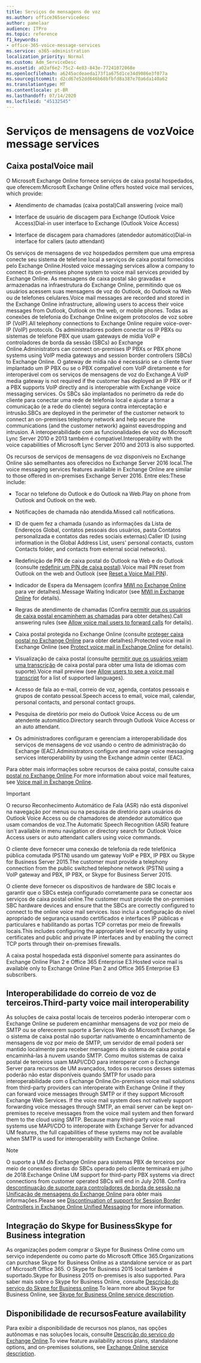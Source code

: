 ```yaml
---
title: Serviços de mensagens de voz
ms.author: office365servicedesc
author: pamelaar
audience: ITPro
ms.topic: reference
f1_keywords:
- office-365-voice-message-services
ms.service: o365-administration
localization_priority: Normal
ms.custom: Adm_ServiceDesc
ms.assetid: a02af6e2-75c2-4e83-843e-77241072068e
ms.openlocfilehash: a6245acdeaeda173f1a675d1ce34d9086e3f077a
ms.sourcegitcommit: d2cd67e52dd646b68bfbfd8a387e70a6da140a62
ms.translationtype: MT
ms.contentlocale: pt-BR
ms.lasthandoff: 07/14/2020
ms.locfileid: "45132545"
---
```

# <a name="voice-message-services"></a><span data-ttu-id="2c53c-102">Serviços de mensagens de voz</span><span class="sxs-lookup"><span data-stu-id="2c53c-102">Voice message services</span></span>

## <a name="voice-mail"></a><span data-ttu-id="2c53c-103">Caixa postal</span><span class="sxs-lookup"><span data-stu-id="2c53c-103">Voice mail</span></span>

<span data-ttu-id="2c53c-104">O Microsoft Exchange Online fornece serviços de caixa postal hospedados, que oferecem:</span><span class="sxs-lookup"><span data-stu-id="2c53c-104">Microsoft Exchange Online offers hosted voice mail services, which provide:</span></span>
  
- <span data-ttu-id="2c53c-105">Atendimento de chamadas (caixa postal)</span><span class="sxs-lookup"><span data-stu-id="2c53c-105">Call answering (voice mail)</span></span>
    
- <span data-ttu-id="2c53c-106">Interface de usuário de discagem para Exchange (Outlook Voice Access)</span><span class="sxs-lookup"><span data-stu-id="2c53c-106">Dial-in user interface to Exchange (Outlook Voice Access)</span></span>
    
- <span data-ttu-id="2c53c-107">Interface de discagem para chamadores (atendedor automático)</span><span class="sxs-lookup"><span data-stu-id="2c53c-107">Dial-in interface for callers (auto attendant)</span></span>
    
<span data-ttu-id="2c53c-108">Os serviços de mensagens de voz hospedados permitem que uma empresa conecte seu sistema de telefone local a serviços de caixa postal fornecidos pelo Exchange Online.</span><span class="sxs-lookup"><span data-stu-id="2c53c-108">Hosted voice messaging services allow a company to connect its on-premises phone system to voice mail services provided by Exchange Online.</span></span> <span data-ttu-id="2c53c-109">As mensagens de caixa postal são gravadas e armazenadas na infraestrutura do Exchange Online, permitindo que os usuários acessem suas mensagens de voz do Outlook, do Outlook na Web ou de telefones celulares.</span><span class="sxs-lookup"><span data-stu-id="2c53c-109">Voice mail messages are recorded and stored in the Exchange Online infrastructure, allowing users to access their voice messages from Outlook, Outlook on the web, or mobile phones.</span></span> <span data-ttu-id="2c53c-110">Todas as conexões de telefonia do Exchange Online exigem protocolos de voz sobre IP (VoIP).</span><span class="sxs-lookup"><span data-stu-id="2c53c-110">All telephony connections to Exchange Online require voice-over-IP (VoIP) protocols.</span></span> <span data-ttu-id="2c53c-111">Os administradores podem conectar os IP PBXs ou sistemas de telefone PBX que usam gateways de mídia VoIP e controladores de borda da sessão (SBCs) ao Exchange Online.</span><span class="sxs-lookup"><span data-stu-id="2c53c-111">Administrators can connect on-premises IP PBXs or PBX phone systems using VoIP media gateways and session border controllers (SBCs) to Exchange Online.</span></span> <span data-ttu-id="2c53c-112">O gateway de mídia não é necessário se o cliente tiver implantado um IP PBX ou se o PBX compatível com VoIP diretamente e for interoperável com os serviços de mensagens de voz do Exchange.</span><span class="sxs-lookup"><span data-stu-id="2c53c-112">A VoIP media gateway is not required if the customer has deployed an IP PBX or if a PBX supports VoIP directly and is interoperable with Exchange voice messaging services.</span></span> <span data-ttu-id="2c53c-113">Os SBCs são implantados no perímetro da rede do cliente para conectar uma rede de telefonia local e ajudar a tornar a comunicação (e a rede do cliente) segura contra interceptação e intrusão.</span><span class="sxs-lookup"><span data-stu-id="2c53c-113">SBCs are deployed in the perimeter of the customer network to connect an on-premises telephony network and help secure the communications (and the customer network) against eavesdropping and intrusion.</span></span> <span data-ttu-id="2c53c-114">A interoperabilidade com as funcionalidades de voz do Microsoft Lync Server 2010 e 2013 também é compatível.</span><span class="sxs-lookup"><span data-stu-id="2c53c-114">Interoperability with the voice capabilities of Microsoft Lync Server 2010 and 2013 is also supported.</span></span>
  
<span data-ttu-id="2c53c-115">Os recursos de serviços de mensagens de voz disponíveis no Exchange Online são semelhantes aos oferecidos no Exchange Server 2016 local.</span><span class="sxs-lookup"><span data-stu-id="2c53c-115">The voice messaging services features available in Exchange Online are similar to those offered in on-premises Exchange Server 2016.</span></span> <span data-ttu-id="2c53c-116">Entre eles:</span><span class="sxs-lookup"><span data-stu-id="2c53c-116">These include:</span></span>
  
- <span data-ttu-id="2c53c-117">Tocar no telefone do Outlook e do Outlook na Web.</span><span class="sxs-lookup"><span data-stu-id="2c53c-117">Play on phone from Outlook and Outlook on the web.</span></span>
    
- <span data-ttu-id="2c53c-118">Notificações de chamada não atendida.</span><span class="sxs-lookup"><span data-stu-id="2c53c-118">Missed call notifications.</span></span>
    
- <span data-ttu-id="2c53c-119">ID de quem fez a chamada (usando as informações da Lista de Endereços Global, contatos pessoais dos usuários, pasta Contatos personalizada e contatos das redes sociais externas).</span><span class="sxs-lookup"><span data-stu-id="2c53c-119">Caller ID (using information in the Global Address List, users' personal contacts, custom Contacts folder, and contacts from external social networks).</span></span>
    
- <span data-ttu-id="2c53c-120">Redefinição de PIN de caixa postal do Outlook na Web e do Outlook (consulte [redefinir um PIN de caixa postal](https://go.microsoft.com/fwlink/p/?LinkId=286328)).</span><span class="sxs-lookup"><span data-stu-id="2c53c-120">Voice mail PIN reset from Outlook on the web and Outlook (see [Reset a Voice Mail PIN](https://go.microsoft.com/fwlink/p/?LinkId=286328)).</span></span>
    
- <span data-ttu-id="2c53c-121">Indicador de Espera da Mensagem (confira [MWI no Exchange Online](https://go.microsoft.com/fwlink/p/?LinkId=271794) para ver detalhes).</span><span class="sxs-lookup"><span data-stu-id="2c53c-121">Message Waiting Indicator (see [MWI in Exchange Online](https://go.microsoft.com/fwlink/p/?LinkId=271794) for details).</span></span> 
    
- <span data-ttu-id="2c53c-122">Regras de atendimento de chamadas (Confira [permitir que os usuários de caixa postal encaminhem as chamadas](https://go.microsoft.com/fwlink/p/?LinkId=271795) para obter detalhes).</span><span class="sxs-lookup"><span data-stu-id="2c53c-122">Call answering rules (see [Allow voice mail users to forward calls](https://go.microsoft.com/fwlink/p/?LinkId=271795) for details).</span></span>
    
- <span data-ttu-id="2c53c-123">Caixa postal protegida no Exchange Online (consulte [proteger caixa postal no Exchange Online](https://go.microsoft.com/fwlink/p/?LinkId=271796) para obter detalhes).</span><span class="sxs-lookup"><span data-stu-id="2c53c-123">Protected voice mail in Exchange Online (see [Protect voice mail in Exchange Online](https://go.microsoft.com/fwlink/p/?LinkId=271796) for details).</span></span>
    
- <span data-ttu-id="2c53c-124">Visualização de caixa postal (consulte [permitir que os usuários vejam uma transcrição](https://go.microsoft.com/fwlink/p/?LinkId=271797) de caixa postal para obter uma lista de idiomas com suporte).</span><span class="sxs-lookup"><span data-stu-id="2c53c-124">Voice mail preview (see [Allow users to see a voice mail transcript](https://go.microsoft.com/fwlink/p/?LinkId=271797) for a list of supported languages).</span></span>
    
- <span data-ttu-id="2c53c-125">Acesso de fala ao e-mail, correio de voz, agenda, contatos pessoais e grupos de contato pessoal.</span><span class="sxs-lookup"><span data-stu-id="2c53c-125">Speech access to email, voice mail, calendar, personal contacts, and personal contact groups.</span></span>
    
- <span data-ttu-id="2c53c-126">Pesquisa de diretório por meio do Outlook Voice Access ou de um atendente automático.</span><span class="sxs-lookup"><span data-stu-id="2c53c-126">Directory search through Outlook Voice Access or an auto attendant.</span></span>
    
- <span data-ttu-id="2c53c-127">Os administradores configuram e gerenciam a interoperabilidade dos serviços de mensagens de voz usando o centro de administração do Exchange (EAC).</span><span class="sxs-lookup"><span data-stu-id="2c53c-127">Administrators configure and manage voice messaging services interoperability by using the Exchange admin center (EAC).</span></span>
    
<span data-ttu-id="2c53c-128">Para obter mais informações sobre recursos de caixa postal, consulte caixa [postal no Exchange Online](https://go.microsoft.com/fwlink/p/?LinkId=271798).</span><span class="sxs-lookup"><span data-stu-id="2c53c-128">For more information about voice mail features, see [Voice mail in Exchange Online](https://go.microsoft.com/fwlink/p/?LinkId=271798).</span></span>
  
> [!IMPORTANT]
> <span data-ttu-id="2c53c-129">O recurso Reconhecimento Automático de Fala (ASR) não está disponível na navegação por menus ou na pesquisa de diretório para usuários do Outlook Voice Access ou de chamadores de atendedor automático que usam comandos de voz.</span><span class="sxs-lookup"><span data-stu-id="2c53c-129">The Automatic Speech Recognition (ASR) feature isn't available in menu navigation or directory search for Outlook Voice Access users or auto attendant callers using voice commands.</span></span> 
>
> <span data-ttu-id="2c53c-130">O cliente deve fornecer uma conexão de telefonia da rede telefônica pública comutada (PSTN) usando um gateway VoIP e PBX, IP PBX ou Skype for Business Server 2015.</span><span class="sxs-lookup"><span data-stu-id="2c53c-130">The customer must provide a telephony connection from the public switched telephone network (PSTN) using a VoIP gateway and PBX, IP PBX, or Skype for Business Server 2015.</span></span> 
>
> <span data-ttu-id="2c53c-131">O cliente deve fornecer os dispositivos de hardware de SBC locais e garantir que o SBCs esteja configurado corretamente para se conectar aos serviços de caixa postal online.</span><span class="sxs-lookup"><span data-stu-id="2c53c-131">The customer must provide the on-premises SBC hardware devices and ensure that the SBCs are correctly configured to connect to the online voice mail services.</span></span> <span data-ttu-id="2c53c-132">Isso inclui a configuração do nível apropriado de segurança usando certificados e interfaces IP públicas e particulares e habilitando as portas TCP corretas por meio de firewalls locais.</span><span class="sxs-lookup"><span data-stu-id="2c53c-132">This includes configuring the appropriate level of security by using certificates and public and private IP interfaces and by enabling the correct TCP ports through their on-premises firewalls.</span></span> 
>
> <span data-ttu-id="2c53c-133">A caixa postal hospedada está disponível somente para assinantes do Exchange Online Plan 2 e Office 365 Enterprise E3.</span><span class="sxs-lookup"><span data-stu-id="2c53c-133">Hosted voice mail is available only to Exchange Online Plan 2 and Office 365 Enterprise E3 subscribers.</span></span> 
  
## <a name="third-party-voice-mail-interoperability"></a><span data-ttu-id="2c53c-134">Interoperabilidade do correio de voz de terceiros.</span><span class="sxs-lookup"><span data-stu-id="2c53c-134">Third-party voice mail interoperability</span></span>

<span data-ttu-id="2c53c-p104">As soluções de caixa postal locais de terceiros poderão interoperar com o Exchange Online se puderem encaminhar mensagens de voz por meio de SMTP ou se oferecerem suporte a Serviços Web do Microsoft Exchange. Se o sistema de caixa postal não suportar nativamente o encaminhamento de mensagens de voz por meio de SMTP, um servidor de email poderá ser mantido localmente para receber mensagens do sistema de caixa postal e encaminhá-las à nuvem usando SMTP. Como muitos sistemas de caixa postal de terceiros usam MAPI/CDO para interoperar com o Exchange Server para recursos de UM avançados, todos os recursos desses sistemas poderão não estar disponíveis quando SMTP for usado para interoperabilidade com o Exchange Online.</span><span class="sxs-lookup"><span data-stu-id="2c53c-p104">On-premises voice mail solutions from third-party providers can interoperate with Exchange Online if they can forward voice messages through SMTP or if they support Microsoft Exchange Web Services. If the voice mail system does not natively support forwarding voice messages through SMTP, an email server can be kept on-premises to receive messages from the voice mail system and then forward them to the cloud using SMTP. Because many third-party voice mail systems use MAPI/CDO to interoperate with Exchange Server for advanced UM features, the full capabilities of these systems may not be available when SMTP is used for interoperability with Exchange Online.</span></span>
  
> [!NOTE]
> <span data-ttu-id="2c53c-138">O suporte a UM do Exchange Online para sistemas PBX de terceiros por meio de conexões diretas do SBCs operado pelo cliente terminará em julho de 2018.</span><span class="sxs-lookup"><span data-stu-id="2c53c-138">Exchange Online UM support for third-party PBX systems via direct connections from customer operated SBCs will end in July 2018.</span></span> <span data-ttu-id="2c53c-139">Confira [descontinuação de suporte para controladores de borda de sessão na Unificação de mensagens do Exchange Online](https://techcommunity.microsoft.com/t5/Exchange-Team-Blog/Discontinuation-of-support-for-Session-Border-Controllers-in/ba-p/607117) para obter mais informações.</span><span class="sxs-lookup"><span data-stu-id="2c53c-139">Please see [Discontinuation of support for Session Border Controllers in Exchange Online Unified Messaging](https://techcommunity.microsoft.com/t5/Exchange-Team-Blog/Discontinuation-of-support-for-Session-Border-Controllers-in/ba-p/607117) for more information.</span></span> 
  
## <a name="skype-for-business-integration"></a><span data-ttu-id="2c53c-140">Integração do Skype for Business</span><span class="sxs-lookup"><span data-stu-id="2c53c-140">Skype for Business integration</span></span>

<span data-ttu-id="2c53c-141">As organizações podem comprar o Skype for Business Online como um serviço independente ou como parte do Microsoft Office 365.</span><span class="sxs-lookup"><span data-stu-id="2c53c-141">Organizations can purchase Skype for Business Online as a standalone service or as part of Microsoft Office 365.</span></span> <span data-ttu-id="2c53c-142">O Skype for Business 2015 local também é suportado.</span><span class="sxs-lookup"><span data-stu-id="2c53c-142">Skype for Business 2015 on-premises is also supported.</span></span> <span data-ttu-id="2c53c-143">Para saber mais sobre o Skype for Business Online, consulte [Descrição do serviço do Skype for Business online](../skype-for-business-online-service-description/skype-for-business-online-service-description.md).</span><span class="sxs-lookup"><span data-stu-id="2c53c-143">To learn more about Skype for Business Online, see [Skype for Business Online service description](../skype-for-business-online-service-description/skype-for-business-online-service-description.md).</span></span>
  
## <a name="feature-availability"></a><span data-ttu-id="2c53c-144">Disponibilidade de recursos</span><span class="sxs-lookup"><span data-stu-id="2c53c-144">Feature availability</span></span>

<span data-ttu-id="2c53c-145">Para exibir a disponibilidade de recursos nos planos, nas opções autônomas e nas soluções locais, consulte [Descrição do serviço do Exchange Online](exchange-online-service-description.md).</span><span class="sxs-lookup"><span data-stu-id="2c53c-145">To view feature availability across plans, standalone options, and on-premises solutions, see [Exchange Online service description](exchange-online-service-description.md).</span></span>
  

